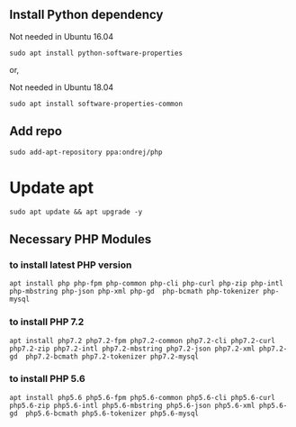 ## Install Python dependency

Not needed in Ubuntu 16.04 
````
sudo apt install python-software-properties
````
or, 

Not needed in Ubuntu 18.04 
````
sudo apt install software-properties-common
````


## Add repo 
````
sudo add-apt-repository ppa:ondrej/php
````

# Update apt 
````
sudo apt update && apt upgrade -y
````


## Necessary PHP Modules

### to install latest PHP version

````
apt install php php-fpm php-common php-cli php-curl php-zip php-intl php-mbstring php-json php-xml php-gd  php-bcmath php-tokenizer php-mysql
````


### to install PHP 7.2 

````
apt install php7.2 php7.2-fpm php7.2-common php7.2-cli php7.2-curl php7.2-zip php7.2-intl php7.2-mbstring php7.2-json php7.2-xml php7.2-gd  php7.2-bcmath php7.2-tokenizer php7.2-mysql
````


### to install PHP 5.6 

````
apt install php5.6 php5.6-fpm php5.6-common php5.6-cli php5.6-curl php5.6-zip php5.6-intl php5.6-mbstring php5.6-json php5.6-xml php5.6-gd  php5.6-bcmath php5.6-tokenizer php5.6-mysql
````

